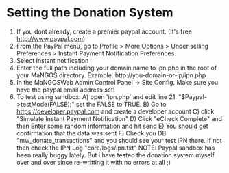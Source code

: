 # Setting the Donation System
1. If you dont already, create a premier paypal account. (It's free http://www.paypal.com)
2. From the PayPal menu, go to Profile > More Options > Under selling Preferences > Instant Payment Notification Preferences.
3. Select Instant notification
4. Enter the full path including your domain name to ipn.php in the root of your
MaNGOS directory.
Example: http://you-domain-or-ip/ipn.php
5. In the MaNGOSWeb Admin Control Panel -> Site Config. Make sure you have the paypal email address set!
6. To test using sandbox: 
A) open 'ipn.php' and edit line 21: "$Paypal->testMode(FALSE);" set the FALSE to TRUE.
B) Go to https://developer.paypal.com and create a developer account
C) click "Simulate Instant Payment Notification"
D) Click "eCheck Complete" and then Enter some random information and hit send
E) You should get confirmation that the data was sent
F) Check you DB "mw_donate_transactions" and you should see your test IPN there. If not then check the IPN Log "core/logs/ipn.txt" 
NOTE: Paypal sandbox has been really buggy lately. But i have tested the donation system myself over and over since re-writting it with no errors at all ;)